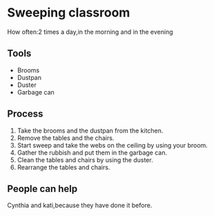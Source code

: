 # Sweeping classroom

 How often:2 times a day,in the morning and in the evening

 ## Tools
 - Brooms
 - Dustpan
 - Duster
 - Garbage can

 ## Process
 1. Take the brooms and the dustpan from the kitchen.
 1. Remove the tables and the chairs.
 1. Start sweep and take the webs on the ceiling by using your broom.
 1. Gather the rubbish and put them in the garbage can.
 1. Clean the tables and chairs by using the duster.
1. Rearrange the tables and chairs.

## People can help
 Cynthia and kati,because they have done it before.
 


